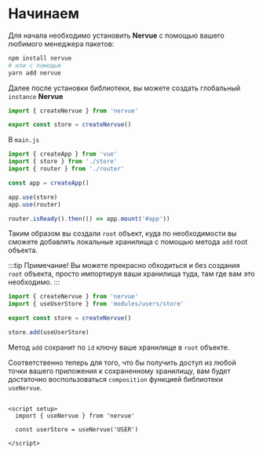 # Начинаем

Для начала необходимо установить **Nervue** с помощью вашего любимого менеджера пакетов:

```bash
npm install nervue
# или с помощью
yarn add nervue
```

Далее после установки библиотеки, вы можете создать глобальный ```instance``` **Nervue**

```js
import { createNervue } from 'nervue'

export const store = createNervue()
```

В ```main.js```

```js
import { createApp } from 'vue'
import { store } from './store'
import { router } from './router'

const app = createApp()

app.use(store)
app.use(router)

router.isReady().then(() => app.mount('#app'))
```

Таким образом вы создали ```root``` объект, куда по необходимости вы сможете добавлять локальные хранилища с помощью
метода ```add``` root объекта.

:::tip 
Примечание! Вы можете прекрасно обходиться и без создания ```root``` объекта, просто импортируя ваши хранилища
туда, там где вам это необходимо.
:::

```js
import { createNervue } from 'nervue'
import { useUserStore } from 'modules/users/store'

export const store = createNervue()

store.add(useUserStore)
```
Метод ```add``` сохранит по ```id``` ключу ваше хранилище в ```root``` объекте. 

Соответственно теперь для того, что бы получить доступ из любой точки вашего приложения к сохраненному хранилищу, вам будет достаточно
воспользоваться ```composition``` функцией библиотеки ```useNervue```.

```vue

<script setup>
  import { useNervue } from 'nervue'
  
  const userStore = useNervue('USER')
  
</script>
```
